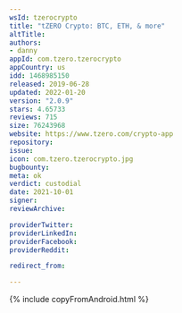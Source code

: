 ```yaml
---
wsId: tzerocrypto
title: "tZERO Crypto: BTC, ETH, & more"
altTitle: 
authors:
- danny
appId: com.tzero.tzerocrypto
appCountry: us
idd: 1468985150
released: 2019-06-28
updated: 2022-01-20
version: "2.0.9"
stars: 4.65733
reviews: 715
size: 76243968
website: https://www.tzero.com/crypto-app
repository: 
issue: 
icon: com.tzero.tzerocrypto.jpg
bugbounty: 
meta: ok
verdict: custodial
date: 2021-10-01
signer: 
reviewArchive:

providerTwitter: 
providerLinkedIn: 
providerFacebook: 
providerReddit: 

redirect_from:

---
```


{% include copyFromAndroid.html %}
